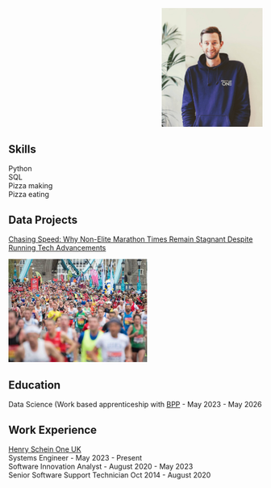 
<p align="right">
  <img src="assets/profile.jpg" alt="Profile Image" width="200" />
</p>

## Skills
Python  
SQL  
Pizza making  
Pizza eating  

## Data Projects  
[Chasing Speed: Why Non-Elite Marathon Times Remain Stagnant Despite Running Tech Advancements]([https://github.com/craigobee/ldnmarathonfinishers](https://github.com/craigobee/ldnmarathonfinishers/blob/main/LondonMarathon.ipynb))
<div style="display: flex; align-items: center; justify-content: space-between;">
  
  <a href="[https://github.com/craigobee/ldnmarathonfinishers](https://github.com/craigobee/ldnmarathonfinishers/blob/main/LondonMarathon.ipynb)" target="_blank">
    <img src="assets/marathon.jpg" alt="London Marathon" width="275">
  </a>
</div>



## Education
Data Science (Work based apprenticeship with [BPP](https://www.bpp.com/) - May 2023 - May 2026


## Work Experience
[Henry Schein One UK](https://www.linkedin.com/company/henry-schein-one-uk/posts/?feedView=all)  
Systems Engineer - May 2023 - Present  
Software Innovation Analyst - August 2020 - May 2023  
Senior Software Support Technician Oct 2014 - August 2020  





